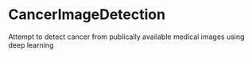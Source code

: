 # CancerImageDetection
Attempt to detect cancer from publically available medical images using deep learning
